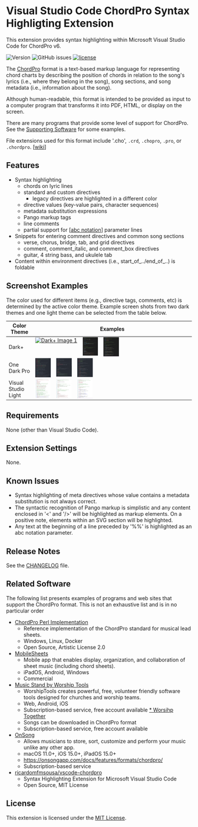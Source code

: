 # Visual Studio Code ChordPro Syntax Highligting Extension

This extension provides syntax highlighting within Microsoft Visual Studio Code for ChordPro v6.

![Version](https://img.shields.io/github/v/release/mlos100/vscode-chordpro)
![GitHub issues](https://img.shields.io/github/issues/mlos100/vscode-chordpro)
[![license](https://img.shields.io/github/license/mlos100/vscode-chordpro)](LICENSE.txt)

The [ChordPro](https://www.chordpro.org/) format is a  text-based markup language for representing chord charts by describing the position of chords in relation to the song's lyrics (i.e., where they belong in the song), song sections, and song metadata (i.e., information about the song).

Although human-readable, this format is intended to be provided as input to a computer
program that transforms it into PDF, HTML, or display on the screen.

There are many programs that provide some level of support for ChordPro. See the 
[Supporting Software](#Supporting-Software) for some examples.

File extensions used for this format include '.cho', `.crd`, `.chopro`, `.pro`, or
`.chordpro`. [[wiki](https://en.wikipedia.org/wiki/ChordPro)]

## Features

- Syntax highlighting
   - chords on lyric lines
   - standard and custom directives
      - legacy directives are highlighted in a different color
   - directive values (key-value pairs, character sequences)
   - metadata substitution expressions
   - Pango markup tags
   - line comments
   - partial support for [[abc notation](https://abcnotation.com/)] parameter lines
- Snippets for entering comment directives and common song sections
   - verse, chorus, bridge, tab, and grid directives
   - comment, comment_italic, and comment_box directives
   - guitar, 4 string bass, and ukulele tab
- Content within environment directives (i.e., start_of_../end_of_..) is foldable

## Screenshot Examples
The color used for different items (e.g., directive tags, comments, etc) is determined by the active color theme. Example screen shots from two dark themes and one light theme can be selected from the table below.

| Color Theme | Examples |
|-------------|----------|
| Dark+ |<a href="./images/DarkPlut_01.png"><img src="images/DarkPlut_01.png" alt="Dark+ Image 1" width="10%" valign="top"/></a> &nbsp;&nbsp; <a href="./images/DarkPlus_02.png"><img src="images/DarkPlus_02.png" alt="Dark+ Image 2" width="10%" valign="top"/></a> &nbsp;&nbsp; <a href="./images/DarkPlus_03.png"><img src="images/DarkPlus_03.png" alt="Dark+ Image 3" width="10%" valign="top"/></a> |
| One Dark Pro  |  <a href="./images/OneDarkPro_01.png"><img src="images/OneDarkPro_01.png" alt="One Dark Pro Image 1" width="10%" valign="top"/></a> &nbsp;&nbsp; <a href="images/OneDarkPro_02.png"><img src="images/OneDarkPro_02.png" alt="One Dark Pro Image 2" width="10%" valign="top"/></a> &nbsp;&nbsp; <a href="images/OneDarkPro_03.png"><img src="images/OneDarkPro_03.png" alt="OneDarkPro Image 3" width="10%" valign="top"/></a> |
| Visual Studio Light  |  <a href="images/VisualStudioLight_01.png"><img src="images/VisualStudioLight_01.png" alt="Visual Studio Light Image 1" width="10%" valign="top"/></a> &nbsp;&nbsp; <a href="images/VisualStudioLight_02.png"><img src="images/VisualStudioLight_02.png" alt="Visual Studio Light Image 2" width="10%" valign="top"/></a> &nbsp;&nbsp; <a href="images/VisualStudioLight_03.png"><img src="images/VisualStudioLight_03.png" alt="Visual Studio Light Image 3" width="10%" valign="top"/></a> |

## Requirements

None (other than Visual Studio Code).

## Extension Settings

None.

## Known Issues

- Syntax highlighting of meta directives whose value contains a metadata substitution is not always correct.
- The syntactic recognition of Pango markup is simplistic and any content enclosed in '<' and '/>' will be highlighted as markup elements. On a positive note, elements within an SVG section will be highlighted.
- Any text at the beginning of a line preceded by '%%' is highlighted as an abc notation parameter.

## Release Notes

See the [CHANGELOG](CHANGELOG.md) file.


## Related Software
The following list presents examples of programs and web sites that support the ChordPro format. This is not an exhaustive list and is in no particular order

* [ChordPro Perl Implementation](https://github.com/ChordPro/chordpro)
   * Reference implementation of the ChordPro standard for musical lead sheets.
   * Windows, Linux, Docker
   * Open Source, Artistic License 2.0
* [MobileSheets](https://zubersoft.com/mobilesheets/)
   - Mobile app that enables display, organization, and collaboration of sheet music (including chord sheets).
   * iPadOS, Android, Windows
   * Commercial
* [Music Stand by Worship Tools](https://www.worshiptools.com/en-us/music-stand)
   * WorshipTools creates powerful, free, volunteer friendly software tools designed for churches and worship teams.
   * Web, Android, iOS
   * Subscription-based service, free account available
[* Worsihp Together](https://worshiptogether.com)
   * Songs can be downloaded in ChordPro format
   * Subscription-based service, free account available
* [OnSong](https://onsongapp.com/)
   - Allows musicians to store, sort, customize and perform your music unlike any other app.
   * macOS 11.0+, iOS 15.0+, iPadOS 15.0+
   * https://onsongapp.com/docs/features/formats/chordpro/
   * Subscription-based service
* [ricardomfmsousa/vscode-chordpro](https://github.com/ricardomfmsousa/vscode-chordpro)
   * Syntax Highlighting Extension for Microsoft Visual Studio Code
   * Open Source, MIT License

## License

This extension is licensed under the [MIT License](LICENSE.txt).
